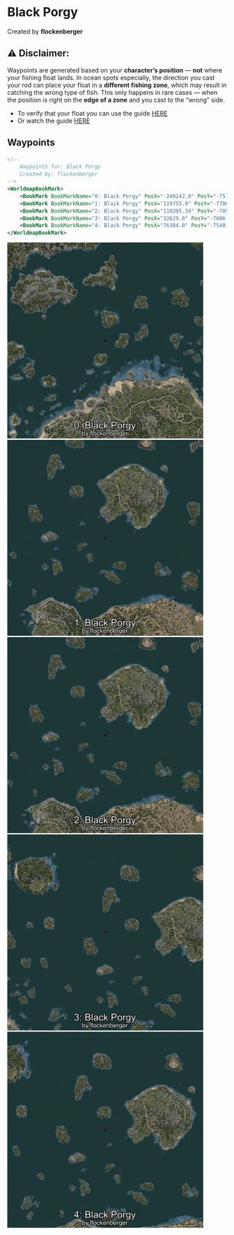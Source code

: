 # Black Porgy
Created by **flockenberger**

## ⚠️ Disclaimer:
Waypoints are generated based on your __**character’s position**__ — __not__ where your fishing float lands.
In ocean spots especially, the direction you cast your rod can place your float in a **different fishing zone**, which may result in catching the wrong type of fish.
This only happens in rare cases — when the position is right on the **edge of a zone** and you cast to the “wrong” side.

- To verify that your float you can use the guide [HERE](https://flockenberger.github.io/bdo-fish-position/)
- Or watch the guide [HERE](https://youtu.be/t-VXcRoNojk)

## Waypoints
```xml
<!--
    Waypoints for: Black Porgy
    Created by: flockenberger
-->
<WorldmapBookMark>
    <BookMark BookMarkName="0: Black Porgy" PosX="-240242.0" PosY="-7513.0" PosZ="235534.0" />
    <BookMark BookMarkName="1: Black Porgy" PosX="119755.0" PosY="-7706.0" PosZ="253554.0" />
    <BookMark BookMarkName="2: Black Porgy" PosX="118205.34" PosY="-7893.838" PosZ="257975.17" />
    <BookMark BookMarkName="3: Black Porgy" PosX="32629.0" PosY="-7606.0" PosZ="314031.0" />
    <BookMark BookMarkName="4: Black Porgy" PosX="76384.0" PosY="-7540.0" PosZ="299322.0" />
</WorldmapBookMark>
```

<img src="./Black Porgy_0_Preview.webp" width="450"/> <img src="./Black Porgy_1_Preview.webp" width="450"/> <img src="./Black Porgy_2_Preview.webp" width="450"/> <img src="./Black Porgy_3_Preview.webp" width="450"/> <img src="./Black Porgy_4_Preview.webp" width="450"/> 